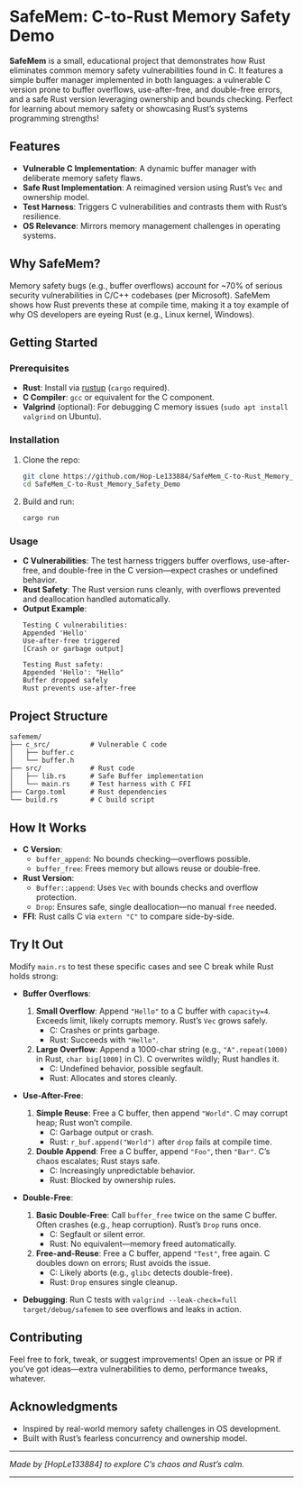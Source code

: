 # SafeMem: C-to-Rust Memory Safety Demo

**SafeMem** is a small, educational project that demonstrates how Rust eliminates common memory safety vulnerabilities found in C. It features a simple buffer manager implemented in both languages: a vulnerable C version prone to buffer overflows, use-after-free, and double-free errors, and a safe Rust version leveraging ownership and bounds checking. Perfect for learning about memory safety or showcasing Rust’s systems programming strengths!

## Features
- **Vulnerable C Implementation**: A dynamic buffer manager with deliberate memory safety flaws.  
- **Safe Rust Implementation**: A reimagined version using Rust’s `Vec` and ownership model.  
- **Test Harness**: Triggers C vulnerabilities and contrasts them with Rust’s resilience.  
- **OS Relevance**: Mirrors memory management challenges in operating systems.

## Why SafeMem?
Memory safety bugs (e.g., buffer overflows) account for ~70% of serious security vulnerabilities in C/C++ codebases (per Microsoft). SafeMem shows how Rust prevents these at compile time, making it a toy example of why OS developers are eyeing Rust (e.g., Linux kernel, Windows).

## Getting Started

### Prerequisites
- **Rust**: Install via [rustup](https://rustup.rs/) (`cargo` required).  
- **C Compiler**: `gcc` or equivalent for the C component.  
- **Valgrind** (optional): For debugging C memory issues (`sudo apt install valgrind` on Ubuntu).  

### Installation
1. Clone the repo:
   ```bash
   git clone https://github.com/Hop-Le133884/SafeMem_C-to-Rust_Memory_Safety_Demo.git
   cd SafeMem_C-to-Rust_Memory_Safety_Demo
   ```
2. Build and run:
   ```bash
   cargo run
   ```

### Usage
- **C Vulnerabilities**: The test harness triggers buffer overflows, use-after-free, and double-free in the C version—expect crashes or undefined behavior.  
- **Rust Safety**: The Rust version runs cleanly, with overflows prevented and deallocation handled automatically.  
- **Output Example**:
  ```
  Testing C vulnerabilities:
  Appended 'Hello'
  Use-after-free triggered
  [Crash or garbage output]

  Testing Rust safety:
  Appended 'Hello': "Hello"
  Buffer dropped safely
  Rust prevents use-after-free
  ```

## Project Structure
```
safemem/
├── c_src/          # Vulnerable C code
│   ├── buffer.c
│   └── buffer.h
├── src/            # Rust code
│   ├── lib.rs      # Safe Buffer implementation
│   └── main.rs     # Test harness with C FFI
├── Cargo.toml      # Rust dependencies
└── build.rs        # C build script
```

## How It Works
- **C Version**:  
  - `buffer_append`: No bounds checking—overflows possible.  
  - `buffer_free`: Frees memory but allows reuse or double-free.  
- **Rust Version**:  
  - `Buffer::append`: Uses `Vec` with bounds checks and overflow protection.  
  - `Drop`: Ensures safe, single deallocation—no manual `free` needed.  
- **FFI**: Rust calls C via `extern "C"` to compare side-by-side.

## Try It Out
Modify `main.rs` to test these specific cases and see C break while Rust holds strong:

- **Buffer Overflows**:  
  1. **Small Overflow**: Append `"Hello"` to a C buffer with `capacity=4`. Exceeds limit, likely corrupts memory. Rust’s `Vec` grows safely.  
     - C: Crashes or prints garbage.  
     - Rust: Succeeds with `"Hello"`.  
  2. **Large Overflow**: Append a 1000-char string (e.g., `"A".repeat(1000)` in Rust, `char big[1000]` in C). C overwrites wildly; Rust handles it.  
     - C: Undefined behavior, possible segfault.  
     - Rust: Allocates and stores cleanly.  

- **Use-After-Free**:  
  1. **Simple Reuse**: Free a C buffer, then append `"World"`. C may corrupt heap; Rust won’t compile.  
     - C: Garbage output or crash.  
     - Rust: `r_buf.append("World")` after `drop` fails at compile time.  
  2. **Double Append**: Free a C buffer, append `"Foo"`, then `"Bar"`. C’s chaos escalates; Rust stays safe.  
     - C: Increasingly unpredictable behavior.  
     - Rust: Blocked by ownership rules.  

- **Double-Free**:  
  1. **Basic Double-Free**: Call `buffer_free` twice on the same C buffer. Often crashes (e.g., heap corruption). Rust’s `Drop` runs once.  
     - C: Segfault or silent error.  
     - Rust: No equivalent—memory freed automatically.  
  2. **Free-and-Reuse**: Free a C buffer, append `"Test"`, free again. C doubles down on errors; Rust avoids the issue.  
     - C: Likely aborts (e.g., `glibc` detects double-free).  
     - Rust: `Drop` ensures single cleanup.  

- **Debugging**: Run C tests with `valgrind --leak-check=full target/debug/safemem` to see overflows and leaks in action.

## Contributing
Feel free to fork, tweak, or suggest improvements! Open an issue or PR if you’ve got ideas—extra vulnerabilities to demo, performance tweaks, whatever.

## Acknowledgments
- Inspired by real-world memory safety challenges in OS development.  
- Built with Rust’s fearless concurrency and ownership model.

---

*Made by [HopLe133884] to explore C’s chaos and Rust’s calm.*

---
